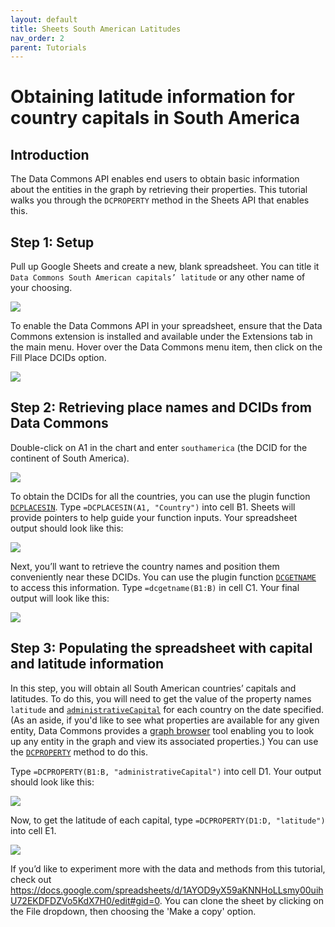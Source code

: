 ```yaml
---
layout: default
title: Sheets South American Latitudes
nav_order: 2
parent: Tutorials
---
```


# Obtaining latitude information for country capitals in South America

## Introduction
The Data Commons API enables end users to obtain basic information about the entities in the graph by retrieving their properties. This tutorial walks you through the `DCPROPERTY` method in the Sheets API that enables this. 

## Step 1: Setup
Pull up Google Sheets and create a new, blank spreadsheet. You can title it `Data Commons South American capitals’ latitude` or any other name of your choosing.

![](/assets/images/tutorials/sheets_latitude_tutorial_1.png)

To enable the Data Commons API in your spreadsheet, ensure that the Data Commons extension is installed and available under the Extensions tab in the main menu. Hover over the Data Commons menu item, then click on the Fill Place DCIDs option.

 ![](/assets/images/tutorials/sheets_latitude_tutorial_2.png)

## Step 2: Retrieving place names and DCIDs from Data Commons
Double-click on A1 in the chart and enter `southamerica` (the DCID for the continent of South America).

![](/assets/images/tutorials/sheets_latitude_tutorial_3.png)

To obtain the DCIDs for all the countries, you can use the plugin function [`DCPLACESIN`](/api/sheets/places_in.html). Type `=DCPLACESIN(A1, "Country")` into cell B1. Sheets will provide pointers to help guide your function inputs. Your spreadsheet output should look like this:

![](/assets/images/tutorials/sheets_latitude_tutorial_4.png)

Next, you’ll want to retrieve the country names and position them conveniently near these DCIDs. You can use the plugin function [`DCGETNAME`](/api/sheets/get_name.html) to access this information. Type `=dcgetname(B1:B)` in cell C1. Your final output will look like this:

![](/assets/images/tutorials/sheets_latitude_tutorial_5.png)

## Step 3: Populating the spreadsheet with capital and latitude information
In this step, you will obtain all South American countries’ capitals and latitudes. To do this, you will need to get the value of the property names `latitude` and [`administrativeCapital`](https://datacommons.org/browser/administrativeCapital) for each country on the date specified. (As an aside, if you'd like to see what properties are available for any given entity, Data Commons provides a [graph browser](https://datacommons.org/browser) tool enabling you to look up any entity in the graph and view its associated properties.) You can use the [`DCPROPERTY`](/api/sheets/get_property.html) method to do this.

Type `=DCPROPERTY(B1:B, "administrativeCapital")` into cell D1. Your output should look like this:

![](/assets/images/tutorials/sheets_latitude_tutorial_6.png)

Now, to get the latitude of each capital, type `=DCPROPERTY(D1:D, "latitude")` into cell E1.

![](/assets/images/tutorials/sheets_latitude_tutorial_7.png)

If you’d like to experiment more with the data and methods from this tutorial, check out <https://docs.google.com/spreadsheets/d/1AYOD9yX59aKNNHoLLsmy00uihU72EKDFDZVo5KdX7H0/edit#gid=0>. You can clone the sheet by clicking on the File dropdown, then choosing the 'Make a copy' option.
